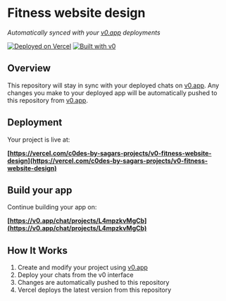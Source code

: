 # Fitness website design

*Automatically synced with your [v0.app](https://v0.app) deployments*

[![Deployed on Vercel](https://img.shields.io/badge/Deployed%20on-Vercel-black?style=for-the-badge&logo=vercel)](https://vercel.com/c0des-by-sagars-projects/v0-fitness-website-design)
[![Built with v0](https://img.shields.io/badge/Built%20with-v0.app-black?style=for-the-badge)](https://v0.app/chat/projects/L4mpzkvMgCb)

## Overview

This repository will stay in sync with your deployed chats on [v0.app](https://v0.app).
Any changes you make to your deployed app will be automatically pushed to this repository from [v0.app](https://v0.app).

## Deployment

Your project is live at:

**[https://vercel.com/c0des-by-sagars-projects/v0-fitness-website-design](https://vercel.com/c0des-by-sagars-projects/v0-fitness-website-design)**

## Build your app

Continue building your app on:

**[https://v0.app/chat/projects/L4mpzkvMgCb](https://v0.app/chat/projects/L4mpzkvMgCb)**

## How It Works

1. Create and modify your project using [v0.app](https://v0.app)
2. Deploy your chats from the v0 interface
3. Changes are automatically pushed to this repository
4. Vercel deploys the latest version from this repository
